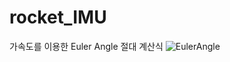 # rocket_IMU
가속도를 이용한 Euler Angle 절대 계산식
![EulerAngle](https://github.com/SHyeonnn/rocket_IMU/assets/126836852/78e6c98b-6338-4891-8fd9-40ec59ccab01)
